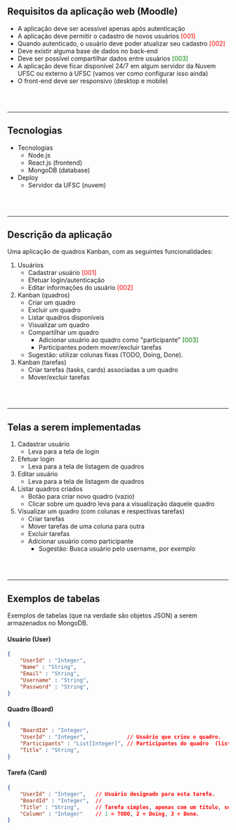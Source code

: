 

## Requisitos da aplicação web (Moodle)
- A aplicação deve ser acessível apenas após autenticação
- A aplicação deve permitir o cadastro de novos usuários <span style="color: red"> [001] </span>
- Quando autenticado, o usuário deve poder atualizar seu cadastro <span style="color: red"> [002] </span>
- Deve existir alguma base de dados no back-end
- Deve ser possível compartilhar dados entre usuários <span style="color: green"> [003] </span>
- A aplicação deve ficar disponível 24/7 em algum servidor da Nuvem UFSC ou externo à UFSC (vamos ver como configurar isso ainda)
- O front-end deve ser responsivo (desktop e mobile)


<br><br>

---

## Tecnologias

- Tecnologias
    - Node.js
    - React.js (frontend)
    - MongoDB (database)
- Deploy
    - Servidor da UFSC (nuvem)

<br><br>

---

## Descrição da aplicação

Uma aplicação de quadros Kanban, com as seguintes funcionalidades:
1. Usuários
    - Cadastrar usuário <span style="color: red"> [001] </span>
    - Efetuar login/autenticação
    - Editar informações do usuário <span style="color: red"> [002] </span>
2. Kanban (quadros)
    - Criar um quadro
    - Excluir um quadro
    - Listar quadros disponíveis
    - Visualizar um quadro
    - Compartilhar um quadro
        - Adicionar usuário ao quadro como "participante" <span style="color: green"> [003] </span>
        - Participantes podem mover/excluir tarefas
    - Sugestão: utilizar colunas fixas (TODO, Doing, Done).
3. Kanban (tarefas)
    - Criar tarefas (tasks, cards) associadas a um quadro
    - Mover/excluir tarefas

<br><br>

---

## Telas a serem implementadas

1. Cadastrar usuário
    - Leva para a tela de login
2. Efetuar login
    - Leva para a tela de listagem de quadros
3. Editar usuário
    - Leva para a tela de listagem de quadros
4. Listar quadros criados
    - Botão para criar novo quadro (vazio)
    - Clicar sobre um quadro leva para a visualização daquele quadro
5. Visualizar um quadro (com colunas e respectivas tarefas)
    - Criar tarefas
    - Mover tarefas de uma coluna para outra
    - Excluir tarefas
    - Adicionar usuário como participante
        - Sugestão: Busca usuário pelo username, por exemplo

<br><br>

---


## Exemplos de tabelas

Exemplos de tabelas (que na verdade são objetos JSON) a serem armazenados no MongoDB.

#### Usuário (User)
```json
{
    "UserId" : "Integer",
    "Name" : "String",
    "Email" : "String",
    "Username" : "String",
    "Password" : "String",
}
```

#### Quadro (Board)
```json
{
    "BoardId" : "Integer",
    "UserId" : "Integer",             // Usuário que criou o quadro.
    "Participants" : "List[Integer]", // Participantes do quadro  (lista de UserIds).
    "Title" : "String",
}
```

#### Tarefa (Card)
```json
{
    "UserId" : "Integer",   // Usuário designado para esta tarefa.
    "BoardId" : "Integer",  //
    "Title" : "String",     // Tarefa simples, apenas com um título, sem outro detalhes.
    "Column" : "Integer"    // 1 = TODO, 2 = Doing, 3 = Done.
}
```
